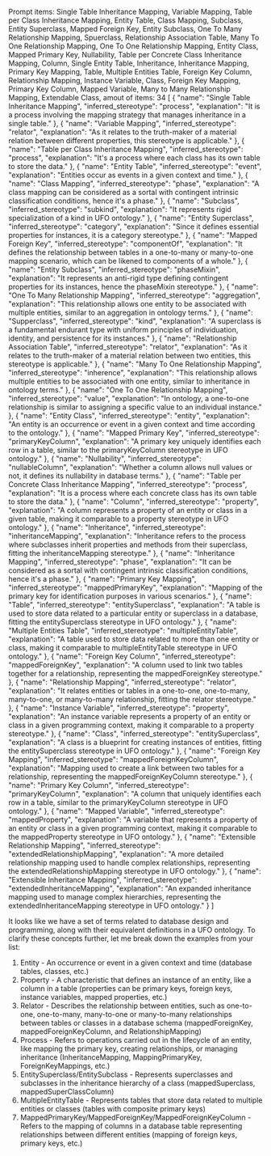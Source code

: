 Prompt items: 
Single Table Inheritance Mapping, Variable Mapping, Table per Class Inheritance Mapping, Entity Table, Class Mapping, Subclass, Entity Superclass, Mapped Foreign Key, Entity Subclass, One To Many Relationship Mapping, Spuerclass, Relationship Association Table, Many To One Relationship Mapping, One To One Relationship Mapping, Entity Class, Mapped Primary Key, Nullability, Table per Concrete Class Inheritance Mapping, Column, Single Entity Table, Inheritance, Inheritance Mapping, Primary Key Mapping, Table, Multiple Entities Table, Foreign Key Column, Relationship Mapping, Instance Variable, Class, Foreign Key Mapping, Primary Key Column, Mapped Variable, Many to Many Relationship Mapping, Extendable Class, 
amout of items: 34
 [
{
    "name": "Single Table Inheritance Mapping",
    "inferred_stereotype": "process",
    "explanation": "It is a process involving the mapping strategy that manages inheritance in a single table."
},
{
    "name": "Variable Mapping",
    "inferred_stereotype": "relator",
    "explanation": "As it relates to the truth-maker of a material relation between different properties, this stereotype is applicable."
},
{
    "name": "Table per Class Inheritance Mapping",
    "inferred_stereotype": "process",
    "explanation": "It's a process where each class has its own table to store the data."
},
{
    "name": "Entity Table",
    "inferred_stereotype": "event",
    "explanation": "Entities occur as events in a given context and time."
},
{
    "name": "Class Mapping",
    "inferred_stereotype": "phase",
    "explanation": "A class mapping can be considered as a sortal with contingent intrinsic classification conditions, hence it's a phase."
},
{
    "name": "Subclass",
    "inferred_stereotype": "subkind",
    "explanation": "It represents rigid specialization of a kind in UFO ontology."
},
{
    "name": "Entity Superclass",
    "inferred_stereotype": "category",
    "explanation": "Since it defines essential properties for instances, it is a category stereotype."
},
{
    "name": "Mapped Foreign Key",
    "inferred_stereotype": "componentOf",
    "explanation": "It defines the relationship between tables in a one-to-many or many-to-one mapping scenario, which can be likened to components of a whole."
},
{
    "name": "Entity Subclass",
    "inferred_stereotype": "phaseMixin",
    "explanation": "It represents an anti-rigid type defining contingent properties for its instances, hence the phaseMixin stereotype."
},
{
    "name": "One To Many Relationship Mapping",
    "inferred_stereotype": "aggregation",
    "explanation": "This relationship allows one entity to be associated with multiple entities, similar to an aggregation in ontology terms."
},
{
    "name": "Supperclass",
    "inferred_stereotype": "kind",
    "explanation": "A superclass is a fundamental endurant type with uniform principles of individuation, identity, and persistence for its instances."
},
{
    "name": "Relationship Association Table",
    "inferred_stereotype": "relator",
    "explanation": "As it relates to the truth-maker of a material relation between two entities, this stereotype is applicable."
},
{
    "name": "Many To One Relationship Mapping",
    "inferred_stereotype": "inherence",
    "explanation": "This relationship allows multiple entities to be associated with one entity, similar to inheritance in ontology terms."
},
{
    "name": "One To One Relationship Mapping",
    "inferred_stereotype": "value",
    "explanation": "In ontology, a one-to-one relationship is similar to assigning a specific value to an individual instance."
},
{
    "name": "Entity Class",
    "inferred_stereotype": "entity",
    "explanation": "An entity is an occurrence or event in a given context and time according to the ontology."
},
{
    "name": "Mapped Primary Key",
    "inferred_stereotype": "primaryKeyColumn",
    "explanation": "A primary key uniquely identifies each row in a table, similar to the primaryKeyColumn stereotype in UFO ontology."
},
{
    "name": "Nullability",
    "inferred_stereotype": "nullableColumn",
    "explanation": "Whether a column allows null values or not, it defines its nullability in database terms."
},
{
    "name": "Table per Concrete Class Inheritance Mapping",
    "inferred_stereotype": "process",
    "explanation": "It is a process where each concrete class has its own table to store the data."
},
{
    "name": "Column",
    "inferred_stereotype": "property",
    "explanation": "A column represents a property of an entity or class in a given table, making it comparable to a property stereotype in UFO ontology."
},
{
    "name": "Inheritance",
    "inferred_stereotype": "inheritanceMapping",
    "explanation": "Inheritance refers to the process where subclasses inherit properties and methods from their superclass, fitting the inheritanceMapping stereotype."
},
{
    "name": "Inheritance Mapping",
    "inferred_stereotype": "phase",
    "explanation": "It can be considered as a sortal with contingent intrinsic classification conditions, hence it's a phase."
},
{
    "name": "Primary Key Mapping",
    "inferred_stereotype": "mappedPrimaryKey",
    "explanation": "Mapping of the primary key for identification purposes in various scenarios."
},
{
    "name": "Table",
    "inferred_stereotype": "entitySuperclass",
    "explanation": "A table is used to store data related to a particular entity or superclass in a database, fitting the entitySuperclass stereotype in UFO ontology."
},
{
    "name": "Multiple Entities Table",
    "inferred_stereotype": "multipleEntityTable",
    "explanation": "A table used to store data related to more than one entity or class, making it comparable to multipleEntityTable stereotype in UFO ontology."
},
{
    "name": "Foreign Key Column",
    "inferred_stereotype": "mappedForeignKey",
    "explanation": "A column used to link two tables together for a relationship, representing the mappedForeignKey stereotype."
},
{
    "name": "Relationship Mapping",
    "inferred_stereotype": "relator",
    "explanation": "It relates entities or tables in a one-to-one, one-to-many, many-to-one, or many-to-many relationship, fitting the relator stereotype."
},
{
    "name": "Instance Variable",
    "inferred_stereotype": "property",
    "explanation": "An instance variable represents a property of an entity or class in a given programming context, making it comparable to a property stereotype."
},
{
    "name": "Class",
    "inferred_stereotype": "entitySuperclass",
    "explanation": "A class is a blueprint for creating instances of entities, fitting the entitySuperclass stereotype in UFO ontology."
},
{
    "name": "Foreign Key Mapping",
    "inferred_stereotype": "mappedForeignKeyColumn",
    "explanation": "Mapping used to create a link between two tables for a relationship, representing the mappedForeignKeyColumn stereotype."
},
{
    "name": "Primary Key Column",
    "inferred_stereotype": "primaryKeyColumn",
    "explanation": "A column that uniquely identifies each row in a table, similar to the primaryKeyColumn stereotype in UFO ontology."
},
{
    "name": "Mapped Variable",
    "inferred_stereotype": "mappedProperty",
    "explanation": "A variable that represents a property of an entity or class in a given programming context, making it comparable to the mappedProperty stereotype in UFO ontology."
},
{
    "name": "Extensible Relationship Mapping",
    "inferred_stereotype": "extendedRelationshipMapping",
    "explanation": "A more detailed relationship mapping used to handle complex relationships, representing the extendedRelationshipMapping stereotype in UFO ontology."
},
{
    "name": "Extensible Inheritance Mapping",
    "inferred_stereotype": "extendedInheritanceMapping",
    "explanation": "An expanded inheritance mapping used to manage complex hierarchies, representing the extendedInheritanceMapping stereotype in UFO ontology."
}
]

It looks like we have a set of terms related to database design and programming, along with their equivalent definitions in a UFO ontology. To clarify these concepts further, let me break down the examples from your list:

1. Entity - An occurrence or event in a given context and time (database tables, classes, etc.)
2. Property - A characteristic that defines an instance of an entity, like a column in a table (properties can be primary keys, foreign keys, instance variables, mapped properties, etc.)
3. Relator - Describes the relationship between entities, such as one-to-one, one-to-many, many-to-one or many-to-many relationships between tables or classes in a database schema (mappedForeignKey, mappedForeignKeyColumn, and RelationshipMapping)
4. Process - Refers to operations carried out in the lifecycle of an entity, like mapping the primary key, creating relationships, or managing inheritance (InheritanceMapping, MappingPrimaryKey, ForeignKeyMappings, etc.)
5. EntitySuperclass/EntitySubclass - Represents superclasses and subclasses in the inheritance hierarchy of a class (mappedSuperclass, mappedSuperClassColumn)
6. MultipleEntityTable - Represents tables that store data related to multiple entities or classes (tables with composite primary keys)
7. MappedPrimaryKey/MappedForeignKey/MappedForeignKeyColumn - Refers to the mapping of columns in a database table representing relationships between different entities (mapping of foreign keys, primary keys, etc.)
